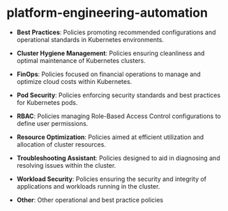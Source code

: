 # platform-engineering-automation

- **Best Practices**: Policies promoting recommended configurations and operational standards in Kubernetes environments.

- **Cluster Hygiene Management**: Policies ensuring cleanliness and optimal maintenance of Kubernetes clusters.

- **FinOps**: Policies focused on financial operations to manage and optimize cloud costs within Kubernetes.

- **Pod Security**: Policies enforcing security standards and best practices for Kubernetes pods.

- **RBAC**: Policies managing Role-Based Access Control configurations to define user permissions.

- **Resource Optimization**: Policies aimed at efficient utilization and allocation of cluster resources.

- **Troubleshooting Assistant**: Policies designed to aid in diagnosing and resolving issues within the cluster.

- **Workload Security**: Policies ensuring the security and integrity of applications and workloads running in the cluster.

- **Other**: Other operational and best practice policies

